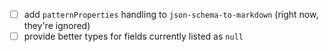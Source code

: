- [ ] add `patternProperties` handling to `json-schema-to-markdown` (right now, they're ignored)
- [ ] provide better types for fields currently listed as `null`
